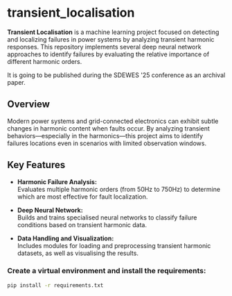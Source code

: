 # transient_localisation

**Transient Localisation** is a machine learning project focused on detecting and localizing failures in power systems by analyzing transient harmonic responses. This repository implements several deep neural network approaches to identify failures by evaluating the relative importance of different harmonic orders.

It is going to be published during the SDEWES '25 conference as an archival paper.

## Overview

Modern power systems and grid-connected electronics can exhibit subtle changes in harmonic content when faults occur. By analyzing transient behaviors—especially in the harmonics—this project aims to identify failures locations even in scenarios with limited observation windows. 

## Key Features

- **Harmonic Failure Analysis:**  
  Evaluates multiple harmonic orders (from 50Hz to 750Hz) to determine which are most effective for fault localization.

- **Deep Neural Network:**  
  Builds and trains specialised neural networks to classify failure conditions based on transient harmonic data.

- **Data Handling and Visualization:**  
  Includes modules for loading and preprocessing transient harmonic datasets, as well as visualising the results.

### Create a virtual environment and install the requirements:
```bash
pip install -r requirements.txt
```
